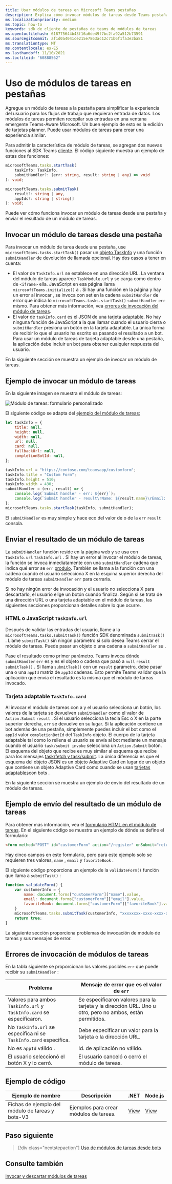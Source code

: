 ```yaml
---
title: Usar módulos de tareas en Microsoft Teams pestañas
description: Explica cómo invocar módulos de tareas desde Teams pestañas y enviar su resultado mediante el SDK Microsoft Teams cliente. Incluye ejemplos de código.
ms.localizationpriority: medium
ms.topic: how-to
keywords: sdk de cliente de pestañas de teams de módulos de tareas
ms.openlocfilehash: 618775644b43f16a6de49f7bc2fa92a512b73591
ms.sourcegitcommit: af1d0a4041ce215e7863ac12c71b6f1fa3e3ba81
ms.translationtype: MT
ms.contentlocale: es-ES
ms.lasthandoff: 11/10/2021
ms.locfileid: "60888562"
---
```

# <a name="use-task-modules-in-tabs"></a>Uso de módulos de tareas en pestañas

Agregue un módulo de tareas a la pestaña para simplificar la experiencia del usuario para los flujos de trabajo que requieran entrada de datos. Los módulos de tareas permiten recopilar sus entradas en una ventana emergente Teams-Aware Microsoft. Un buen ejemplo de esto es la edición de tarjetas planner. Puede usar módulos de tareas para crear una experiencia similar.

Para admitir la característica de módulo de tareas, se agregan dos nuevas funciones al SDK Teams [cliente](/javascript/api/overview/msteams-client). El código siguiente muestra un ejemplo de estas dos funciones:

```typescript
microsoftTeams.tasks.startTask(
    taskInfo: TaskInfo,
    submitHandler?: (err: string, result: string | any) => void
): void;

microsoftTeams.tasks.submitTask(
    result?: string | any,
    appIds?: string | string[]
): void;
```

Puede ver cómo funciona invocar un módulo de tareas desde una pestaña y enviar el resultado de un módulo de tareas.

## <a name="invoke-a-task-module-from-a-tab"></a>Invocar un módulo de tareas desde una pestaña

Para invocar un módulo de tarea desde una pestaña, use `microsoftTeams.tasks.startTask()` pasar un [objeto TaskInfo](~/task-modules-and-cards/task-modules/invoking-task-modules.md#the-taskinfo-object) y una función `submitHandler` de devolución de llamada opcional. Hay dos casos a tener en cuenta:

* El valor de `TaskInfo.url` se establece en una dirección URL. La ventana del módulo de tareas aparece `TaskModule.url` y se carga como dentro de `<iframe>` ella. JavaScript en esa página llama `microsoftTeams.initialize()` a . Si hay una función en la página y hay un error al invocar , se invoca con set en la cadena `submitHandler` de error que indica lo `microsoftTeams.tasks.startTask()` `submitHandler` `err` mismo. Para obtener más información, vea [errores de invocación del módulo de tareas](#task-module-invocation-errors).
* El valor de `taskInfo.card` es el JSON de una tarjeta [adaptable](~/task-modules-and-cards/task-modules/invoking-task-modules.md#adaptive-card-or-adaptive-card-bot-card-attachment). No hay ninguna función de JavaScript a la que llamar cuando el usuario cierra o `submitHandler` presiona un botón en la tarjeta adaptable. La única forma de recibir lo que el usuario ha escrito es pasando el resultado a un bot. Para usar un módulo de tareas de tarjeta adaptable desde una pestaña, la aplicación debe incluir un bot para obtener cualquier respuesta del usuario.

En la siguiente sección se muestra un ejemplo de invocar un módulo de tareas.

## <a name="example-of-invoking-a-task-module"></a>Ejemplo de invocar un módulo de tareas

En la siguiente imagen se muestra el módulo de tareas:

![Módulo de tareas: formulario personalizado](~/assets/images/task-module/task-module-custom-form.png)

El siguiente código se adapta del [ejemplo del módulo de tareas:](~/task-modules-and-cards/task-modules/invoking-task-modules.md#code-sample)

```javascript
let taskInfo = {
    title: null,
    height: null,
    width: null,
    url: null,
    card: null,
    fallbackUrl: null,
    completionBotId: null,
};

taskInfo.url = "https://contoso.com/teamsapp/customform";
taskInfo.title = "Custom Form";
taskInfo.height = 510;
taskInfo.width = 430;
submitHandler = (err, result) => {
    console.log(`Submit handler - err: ${err}`);
    console.log(`Submit handler - result\rName: ${result.name}\rEmail: ${result.email}\rFavorite book: ${result.favoriteBook}`);
};
microsoftTeams.tasks.startTask(taskInfo, submitHandler);
```

El `submitHandler` es muy simple y hace eco del valor de o de la `err` `result` consola.

## <a name="submit-the-result-of-a-task-module"></a>Enviar el resultado de un módulo de tareas

La `submitHandler` función reside en la página web y se usa con `TaskInfo.url` `TaskInfo.url` . Si hay un error al invocar el módulo de tareas, la función se invoca inmediatamente con una `submitHandler` cadena que indica qué error se `err` [produjo](#task-module-invocation-errors). También se llama a la función con una cadena cuando el usuario selecciona X en la esquina superior derecha del módulo de tareas `submitHandler` `err` para cerrarla.

Si no hay ningún error de invocación y el usuario no selecciona X para descartarlo, el usuario elige un botón cuando finaliza. Según si se trata de una dirección URL o una tarjeta adaptable en el módulo de tareas, las siguientes secciones proporcionan detalles sobre lo que ocurre.

### <a name="html-or-javascript-taskinfourl"></a>HTML o JavaScript `TaskInfo.url`

Después de validar las entradas del usuario, llame a la `microsoftTeams.tasks.submitTask()` función SDK denominada `submitTask()` . Llame `submitTask()` sin ningún parámetro si solo desea Teams cerrar el módulo de tareas. Puede pasar un objeto o una cadena a `submitHandler` su .

Pase el resultado como primer parámetro. Teams invoca dónde `submitHandler` `err` es y es el objeto o cadena que pasó a `null` `result` `submitTask()` . Si llama `submitTask()` con un `result` parámetro, debe pasar una o una `appId` matriz de `appId` cadenas. Esto permite Teams validar que la aplicación que envía el resultado es la misma que el módulo de tareas invocado.

### <a name="adaptive-card-taskinfocard"></a>Tarjeta adaptable `TaskInfo.card`

Al invocar el módulo de tareas con a y el usuario selecciona un botón, los valores de la tarjeta se devuelven `submitHandler` como el valor de `Action.Submit` `result` . Si el usuario selecciona la tecla Esc o X en la parte superior derecha, `err` se devuelve en su lugar. Si la aplicación contiene un bot además de una pestaña, simplemente puedes incluir el bot como el `appId` valor `completionBotId` del `TaskInfo` objeto. El cuerpo de la tarjeta adaptable tal como lo rellena el usuario se envía al bot mediante un mensaje cuando el usuario `task/submit invoke` selecciona un `Action.Submit` botón. El esquema del objeto que recibe es muy similar al esquema que recibe para los mensajes [task/fetch y task/submit](~/task-modules-and-cards/task-modules/task-modules-bots.md#payload-of-taskfetch-and-tasksubmit-messages). La única diferencia es que el esquema del objeto JSON es un objeto Adaptive Card en lugar de un objeto que contiene un objeto Adaptive Card como cuando se usan [tarjetas adaptables](~/task-modules-and-cards/task-modules/task-modules-bots.md#payload-of-taskfetch-and-tasksubmit-messages)con bots .

En la siguiente sección se muestra un ejemplo de envío del resultado de un módulo de tareas.

## <a name="example-of-submitting-the-result-of-a-task-module"></a>Ejemplo de envío del resultado de un módulo de tareas

Para obtener más información, vea el [formulario HTML en el módulo de tareas](#example-of-invoking-a-task-module). En el siguiente código se muestra un ejemplo de dónde se define el formulario:

```html
<form method="POST" id="customerForm" action="/register" onSubmit="return validateForm()">
```

Hay cinco campos en este formulario, pero para este ejemplo solo se requieren tres valores, `name` , `email` y `favoriteBook` .

El siguiente código proporciona un ejemplo de la `validateForm()` función que llama a `submitTask()` :

```javascript
function validateForm() {
    var customerInfo = {
        name: document.forms["customerForm"]["name"].value,
        email: document.forms["customerForm"]["email"].value,
        favoriteBook: document.forms["customerForm"]["favoriteBook"].value
    }
    microsoftTeams.tasks.submitTask(customerInfo, "xxxxxxxx-xxxx-xxxx-xxxx-xxxxxxxxxxxx");
    return true;
}
```

La siguiente sección proporciona problemas de invocación de módulo de tareas y sus mensajes de error.

## <a name="task-module-invocation-errors"></a>Errores de invocación de módulos de tareas

En la tabla siguiente se proporcionan los valores posibles `err` que puede recibir su `submitHandler` :

| Problema | Mensaje de error que es el valor de `err` |
| ------- | ------------------------------ |
| Valores para ambos `TaskInfo.url` y `TaskInfo.card` se especificaron. | Se especificaron valores para la tarjeta y la dirección URL. Uno u otro, pero no ambos, están permitidos. |
| No `TaskInfo.url` se especifica ni se `TaskInfo.card` especifica. | Debe especificar un valor para la tarjeta o la dirección URL. |
| No es `appId` válido . | Id. de aplicación no válido. |
| El usuario seleccionó el botón X y lo cerró. | El usuario canceló o cerró el módulo de tareas. |

## <a name="code-sample"></a>Ejemplo de código

|Ejemplo de nombre | Descripción | .NET | Node.js|
|----------------|-----------------|--------------|----------------|
|Fichas de ejemplo del módulo de tareas y bots-V3 | Ejemplos para crear módulos de tareas. |[View](https://github.com/OfficeDev/Microsoft-Teams-Samples/tree/main/samples/app-task-module/csharp)|[View](https://github.com/OfficeDev/Microsoft-Teams-Samples/tree/main/samples/app-task-module/nodejs)| 

## <a name="next-step"></a>Paso siguiente

> [!div class="nextstepaction"]
> [Uso de módulos de tareas desde bots](~/task-modules-and-cards/task-modules/task-modules-bots.md)

## <a name="see-also"></a>Consulte también

[Invocar y descartar módulos de tareas](~/task-modules-and-cards/task-modules/invoking-task-modules.md)
